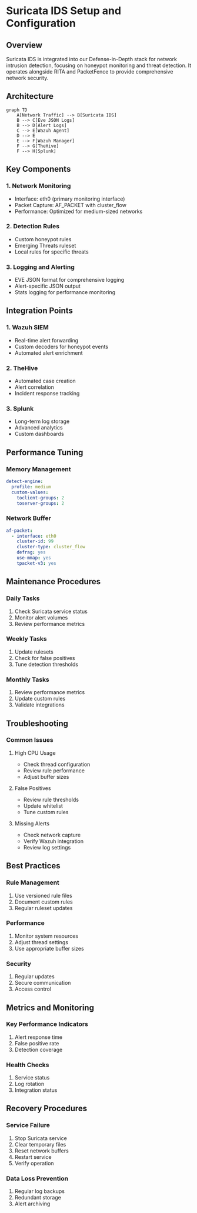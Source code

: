 # Suricata IDS Setup and Configuration

## Overview
Suricata IDS is integrated into our Defense-in-Depth stack for network intrusion detection, focusing on honeypot monitoring and threat detection. It operates alongside RITA and PacketFence to provide comprehensive network security.

## Architecture
```mermaid
graph TD
    A[Network Traffic] --> B[Suricata IDS]
    B --> C[Eve JSON Logs]
    B --> D[Alert Logs]
    C --> E[Wazuh Agent]
    D --> E
    E --> F[Wazuh Manager]
    F --> G[TheHive]
    F --> H[Splunk]
```

## Key Components

### 1. Network Monitoring
- Interface: eth0 (primary monitoring interface)
- Packet Capture: AF_PACKET with cluster_flow
- Performance: Optimized for medium-sized networks

### 2. Detection Rules
- Custom honeypot rules
- Emerging Threats ruleset
- Local rules for specific threats

### 3. Logging and Alerting
- EVE JSON format for comprehensive logging
- Alert-specific JSON output
- Stats logging for performance monitoring

## Integration Points

### 1. Wazuh SIEM
- Real-time alert forwarding
- Custom decoders for honeypot events
- Automated alert enrichment

### 2. TheHive
- Automated case creation
- Alert correlation
- Incident response tracking

### 3. Splunk
- Long-term log storage
- Advanced analytics
- Custom dashboards

## Performance Tuning

### Memory Management
```yaml
detect-engine:
  profile: medium
  custom-values:
    toclient-groups: 2
    toserver-groups: 2
```

### Network Buffer
```yaml
af-packet:
  - interface: eth0
    cluster-id: 99
    cluster-type: cluster_flow
    defrag: yes
    use-mmap: yes
    tpacket-v3: yes
```

## Maintenance Procedures

### Daily Tasks
1. Check Suricata service status
2. Monitor alert volumes
3. Review performance metrics

### Weekly Tasks
1. Update rulesets
2. Check for false positives
3. Tune detection thresholds

### Monthly Tasks
1. Review performance metrics
2. Update custom rules
3. Validate integrations

## Troubleshooting

### Common Issues
1. High CPU Usage
   - Check thread configuration
   - Review rule performance
   - Adjust buffer sizes

2. False Positives
   - Review rule thresholds
   - Update whitelist
   - Tune custom rules

3. Missing Alerts
   - Check network capture
   - Verify Wazuh integration
   - Review log settings

## Best Practices

### Rule Management
1. Use versioned rule files
2. Document custom rules
3. Regular ruleset updates

### Performance
1. Monitor system resources
2. Adjust thread settings
3. Use appropriate buffer sizes

### Security
1. Regular updates
2. Secure communication
3. Access control

## Metrics and Monitoring

### Key Performance Indicators
1. Alert response time
2. False positive rate
3. Detection coverage

### Health Checks
1. Service status
2. Log rotation
3. Integration status

## Recovery Procedures

### Service Failure
1. Stop Suricata service
2. Clear temporary files
3. Reset network buffers
4. Restart service
5. Verify operation

### Data Loss Prevention
1. Regular log backups
2. Redundant storage
3. Alert archiving
